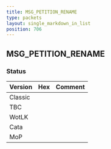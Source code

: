 ```yaml
---
title: MSG_PETITION_RENAME
type: packets
layout: single_markdown_in_list
position: 706
---
```


## MSG_PETITION_RENAME

### Status

Version | Hex | Comment
---------- | ---------- | ---------- 
Classic |  |  
TBC |  |  
WotLK |  |  
Cata |  |  
MoP |  |  